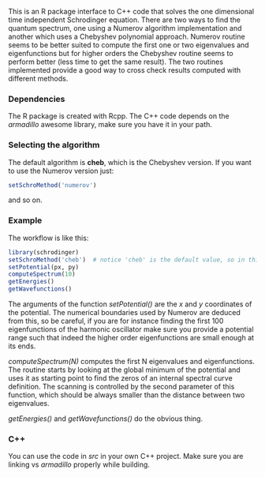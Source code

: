This is an R package interface to C++ code that solves the one dimensional time independent Schrodinger equation. There are two ways to find the quantum spectrum, one using a Numerov algorithm implementation and another which uses a Chebyshev polynomial approach. Numerov routine seems to be better suited to compute the first one or two eigenvalues and eigenfunctions but for higher orders the Chebyshev routine seems to perform better (less time to get the same result). The two routines implemented provide a good way to cross check results computed with different methods.

### Dependencies
The R package is created with Rcpp. The C++ code depends on the *armadillo* awesome library, make sure you have it in your path.

### Selecting the algorithm
The default algorithm is **cheb**, which is the Chebyshev version. If you want to use the Numerov version just:

```r
setSchroMethod('numerov')
```
and so on.

### Example
The workflow is like this:

```r
library(schrodinger)
setSchroMethod('cheb')  # notice 'cheb' is the default value, so in this case nothing changes
setPotential(px, py)
computeSpectrum(10)
getEnergies()
getWavefunctions()
```

The arguments of the function *setPotential()* are the *x* and *y* coordinates of the potential. The numerical boundaries used by Numerov are deduced from this, so be careful, if you are for instance finding the first 100 eigenfunctions of the harmonic oscillator make sure you provide a potential range such that indeed the higher order eigenfunctions are small enough at its ends.

*computeSpectrum(N)* computes the first N eigenvalues and eigenfunctions. The routine starts by looking at the global minimum of the potential and uses it as starting point to find the zeros of an internal spectral curve definition. The scanning is controlled by the second parameter of this function, which should be always smaller than the distance between two eigenvalues.

*getEnergies()* and *getWavefunctions()* do the obvious thing.

### C++
You can use the code in *src* in your own C++ project. Make sure you are linking vs *armadillo* properly while building.
